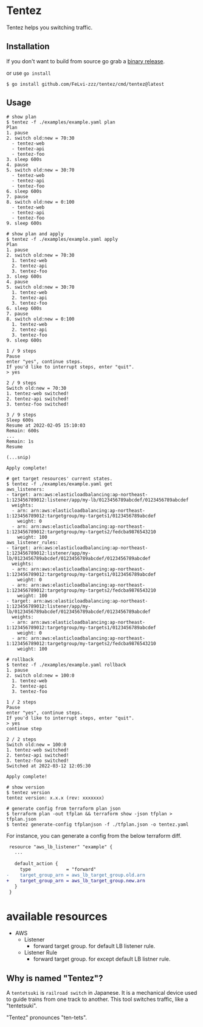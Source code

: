 # Tentez

Tentez helps you switching traffic.

## Installation
If you don't want to build from source go grab a [binary release](https://github.com/FeLvi-zzz/tentez/releases).

or use `go install`

```
$ go install github.com/FeLvi-zzz/tentez/cmd/tentez@latest
```

## Usage
```console
# show plan
$ tentez -f ./examples/example.yaml plan
Plan
1. pause
2. switch old:new = 70:30
  - tentez-web
  - tentez-api
  - tentez-foo
3. sleep 600s
4. pause
5. switch old:new = 30:70
  - tentez-web
  - tentez-api
  - tentez-foo
6. sleep 600s
7. pause
8. switch old:new = 0:100
  - tentez-web
  - tentez-api
  - tentez-foo
9. sleep 600s
```

```console
# show plan and apply
$ tentez -f ./examples/example.yaml apply
Plan
1. pause
2. switch old:new = 70:30
  1. tentez-web
  2. tentez-api
  3. tentez-foo
3. sleep 600s
4. pause
5. switch old:new = 30:70
  1. tentez-web
  2. tentez-api
  3. tentez-foo
6. sleep 600s
7. pause
8. switch old:new = 0:100
  1. tentez-web
  2. tentez-api
  3. tentez-foo
9. sleep 600s

1 / 9 steps
Pause
enter "yes", continue steps.
If you'd like to interrupt steps, enter "quit".
> yes

2 / 9 steps
Switch old:new = 70:30
1. tentez-web switched!
2. tentez-api switched!
3. tentez-foo switched!

3 / 9 steps
Sleep 600s
Resume at 2022-02-05 15:10:03
Remain: 600s
...
Remain: 1s
Resume

(...snip)

Apply complete!
```

```console
# get target resources' current states.
$ tentez -f ./examples/example.yaml get
aws_listeners:
- target: arn:aws:elasticloadbalancing:ap-northeast-1:123456789012:listener/app/my-lb/0123456789abcdef/0123456789abcdef
  weights:
  - arn: arn:aws:elasticloadbalancing:ap-northeast-1:123456789012:targetgroup/my-targets1/0123456789abcdef
    weight: 0
  - arn: arn:aws:elasticloadbalancing:ap-northeast-1:123456789012:targetgroup/my-targets2/fedcba9876543210
    weight: 100
aws_listener_rules:
- target: arn:aws:elasticloadbalancing:ap-northeast-1:123456789012:listener/app/my-lb/0123456789abcdef/0123456789abcdef/0123456789abcdef
  weights:
  - arn: arn:aws:elasticloadbalancing:ap-northeast-1:123456789012:targetgroup/my-targets1/0123456789abcdef
    weight: 0
  - arn: arn:aws:elasticloadbalancing:ap-northeast-1:123456789012:targetgroup/my-targets2/fedcba9876543210
    weight: 100
- target: arn:aws:elasticloadbalancing:ap-northeast-1:123456789012:listener/app/my-lb/0123456789abcdef/0123456789abcdef/0123456789abcdef
  weights:
  - arn: arn:aws:elasticloadbalancing:ap-northeast-1:123456789012:targetgroup/my-targets1/0123456789abcdef
    weight: 0
  - arn: arn:aws:elasticloadbalancing:ap-northeast-1:123456789012:targetgroup/my-targets2/fedcba9876543210
    weight: 100
```

```console
# rollback
$ tentez -f ./examples/example.yaml rollback
1. pause
2. switch old:new = 100:0
  1. tentez-web
  2. tentez-api
  3. tentez-foo

1 / 2 steps
Pause
enter "yes", continue steps.
If you'd like to interrupt steps, enter "quit".
> yes
continue step

2 / 2 steps
Switch old:new = 100:0
1. tentez-web switched!
2. tentez-api switched!
3. tentez-foo switched!
Switched at 2022-03-12 12:05:30

Apply complete!
```

```console
# show version
$ tentez version
tentez version: x.x.x (rev: xxxxxxx)
```

```console
# generate config from terraform plan json
$ terraform plan -out tfplan && terraform show -json tfplan > tfplan.json
$ tentez generate-config tfplanjson -f ./tfplan.json -o tentez.yaml
```

For instance, you can generate a config from the below terraform diff.
```diff
 resource "aws_lb_listener" "example" {
   ...
 
   default_action {
     type             = "forward"
-    target_group_arn = aws_lb_target_group.old.arn
+    target_group_arn = aws_lb_target_group.new.arn
   }
 }
```

# available resources
- AWS
  - Listener
    - forward target group. for default LB listener rule.
  - Listener Rule
    - forward target group. for except default LB listner rule.

## Why is named "Tentez"?
A `tentetsuki` is `railroad switch` in Japanese. It is a mechanical device used to guide trains from one track to another. This tool switches traffic, like a "tentetsuki".

"Tentez" pronounces "ten-tets".

